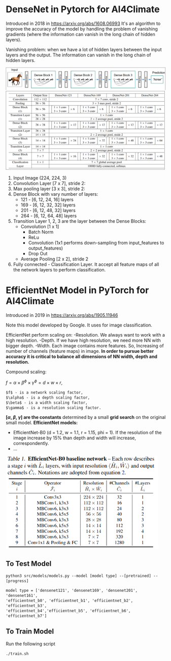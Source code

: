 # DenseNet in Pytorch for AI4Climate
Introduced in 2018 in https://arxiv.org/abs/1608.06993
It's an algorithm to improve the accuracy of the model by handling the problem of vanishing gradients (where the information can vanish in the long chain of hidden layers).

Vanishing problem: when we have a lot of hidden layers between the input layers and the output. The information can vanish in the long chain of hidden layers. 

<img src="densenet_architecture.png" width="900">

<img src="densenet_architecture2.png" width="900">

1. Input Image (224, 224, 3)
1. Convolution Layer [7 x 7], stride 2:
1. Max pooling layer [3 x 3], stride 2: 
1. Dense Block with vary number of layers:
    - 121 - [6, 12, 24, 16] layers
    - 169 - [6, 12, 32, 32] layers
    - 201 - [6, 12, 48, 32] layers
    - 264 - [6, 12, 64, 48] layers
1. Transition Layer 1, 2, 3 are the layer between the Dense Blocks:
    - Convolution [1 x 1]
        - Batch Norm
        - ReLu
        - Convolution (1x1 performs down-sampling from input_features to output_features)
        - Drop Out
    - Average Pooling [2 x 2], stride 2
1. Fully connected - Classification Layer. It accept all feature maps of all the network layers to perform classification.

# EfficientNet Model in PyTorch for AI4Climate

Introduced in 2019 in  https://arxiv.org/abs/1905.11946

Note this model developed by Google. It uses for image classification.

EfficientNet perform scaling on:
-Resolution. We always want to work with a high resolution.
-Depth. If we have high resolution, we need more NN with bigger depth.
-Width. Each image contains more features. So, Increasing of number of channels (feature maps) in image.
**In order to pursue better accuracy it is critical to balance all dimensions of NN width, depth and resolution.**

Compound scaling:

$f = \alpha \times \beta^\phi \times \gamma ^\phi = d\times w\times r,$

    $f$ - is a network scaling factor,
    $\alpha$ - is a depth scaling factor,
    $\beta$ - is a width scaling factor,
    $\gamma$ - is a resolution scaling factor.
    
**[$\alpha$, $\beta$, $\gamma$] are the constants** determined by a small **grid search** on the original small model.
**EfficientNet models:**
- EfficientNet-B0 (d = 1.2, w = 1.1, r = 1.15, phi = 1).
If the resolution of the image increase by 15% than depth and width will increase, correspondently.
- ...

<img src="B0Model.png" width="480">

## To Test Model 

```
python3 src/models/models.py --model [model type] --[pretrained] --[progress]
```
    model type = ['densenet121', 'densenet169', 'densenet201', 'densenet161', 
    'efficientnet_b0', 'efficientnet_b1', 'efficientnet_b2', 'efficientnet_b3', 
    'efficientnet_b4','efficientnet_b5', 'efficientnet_b6', 'efficientnet_b7']
    
## To Train Model 
Run the following script
```
./train.sh
```


